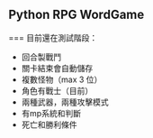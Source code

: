 ## Python RPG WordGame
===
目前還在測試階段：<br>
- 回合製戰鬥 <br>
- 關卡結束會自動儲存 <br>
- 複數怪物（max 3 位） <br>
- 角色有戰士（目前） <br>
- 兩種武器，兩種攻擊模式 <br>
- 有mp系統和判斷 <br>
- 死亡和勝利條件 <br>
